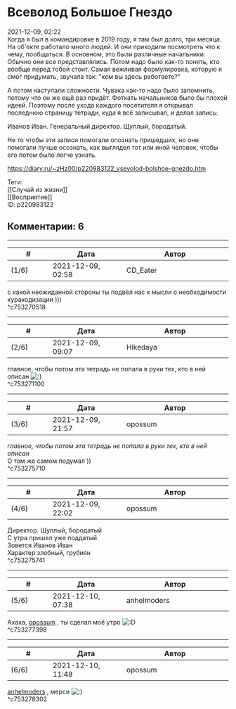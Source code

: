 Всеволод Большое Гнездо
=======================

  
2021-12-09, 02:22  
 Когда я был в командировке в 2019 году, я там был долго, три месяца. На об'екте работало много людей. И они приходили посмотреть что к чему, пообщаться. В основном, это были различные начальники. Обычно они все представлялись. Потом надо было как-то понять, кто вообще перед тобой стоит. Самая вежливая формулировка, которую я смог придумать, звучала так: "кем вы здесь работаете?"   
   
 А потом наступали сложности. Чувака как-то надо было запомнить, потому что он же ещё раз придёт. Фоткать начальников было бы плохой идеей. Поэтому после ухода каждого посетителя я открывал последнюю страницу тетради, куда я всё записывал, и делал запись:   
   
 Иванов Иван. Генеральный директор. Щуплый, бородатый.   
   
 Не то чтобы эти записи помогали опознать пришедших, но они помогали лучше осознать, как выглядел тот или иной человек, чтобы его потом было легче узнать.   
  
<https://diary.ru/~zHz00/p220983122_vsevolod-bolshoe-gnezdo.htm>  
  
Теги:  
[[Случай из жизни]]  
[[Восприятие]]  
ID: p220983122  


Комментарии: 6
--------------

  


---



|         #         |              Дата              |                     Автор                     |           ID           |
| --- | --- | --- | --- |
| (1/6) | 2021-12-09, 02:58 | CD\_Eater | c753270518 |

  
 с какой неожиданной стороны ты подвёл нас к мысли о необходимости куракодизации )))   
 ^c753270518

---



|         #         |              Дата              |                     Автор                     |           ID           |
| --- | --- | --- | --- |
| (2/6) | 2021-12-09, 09:07 | Hikedaya | c753271100 |

  
 главное, чтобы потом эта тетрадь не попала в руки тех, кто в ней описан ![:)](/picture/3.gif)   
 ^c753271100

---



|         #         |              Дата              |                     Автор                     |           ID           |
| --- | --- | --- | --- |
| (3/6) | 2021-12-09, 21:57 | opossum | c753275710 |

  
  *главное, чтобы потом эта тетрадь не попала в руки тех, кто в ней описан*    
 О том же самом подумал ))   
 ^c753275710

---



|         #         |              Дата              |                     Автор                     |           ID           |
| --- | --- | --- | --- |
| (4/6) | 2021-12-09, 22:02 | opossum | c753275741 |

  
 Директор. Щуплый, бородатый   
 С утра пришел уже поддатый   
 Зовется Иванов Иван   
 Характер злобный, грубиян   
 ^c753275741

---



|         #         |              Дата              |                     Автор                     |           ID           |
| --- | --- | --- | --- |
| (5/6) | 2021-12-10, 07:38 | anhelmoders | c753277398 |

  
 Ахаха,  [opossum](https://pssm.diary.ru "змей о двух головах")  , ты сделал моё утро ![:D](/picture/1131.gif)   
 ^c753277398

---



|         #         |              Дата              |                     Автор                     |           ID           |
| --- | --- | --- | --- |
| (6/6) | 2021-12-10, 11:48 | opossum | c753278302 |

  
  [anhelmoders](https://anhelmoders.diary.ru "No plans. Only wonders.")  , мерси ![:)](/picture/3.gif)   
 ^c753278302